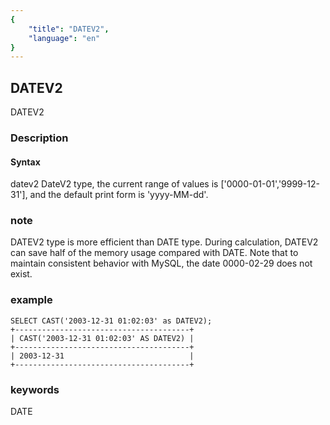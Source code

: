 ```yaml
---
{
    "title": "DATEV2",
    "language": "en"
}
---
```


## DATEV2

DATEV2

### Description
#### Syntax
datev2
DateV2 type, the current range of values is ['0000-01-01','9999-12-31'], and the default print form is 'yyyy-MM-dd'.

### note
DATEV2 type is more efficient than DATE type. During calculation, DATEV2 can save half of the memory usage compared with DATE.
Note that to maintain consistent behavior with MySQL, the date 0000-02-29 does not exist.
### example
```
SELECT CAST('2003-12-31 01:02:03' as DATEV2);
+---------------------------------------+
| CAST('2003-12-31 01:02:03' AS DATEV2) |
+---------------------------------------+
| 2003-12-31                            |
+---------------------------------------+
```

### keywords
DATE
